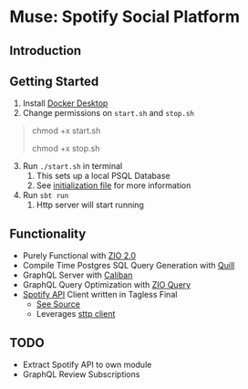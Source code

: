 # Muse: Spotify Social Platform

## Introduction

## Getting Started

1. Install [Docker Desktop](https://www.docker.com/products/docker-desktop/)
2. Change permissions on `start.sh` and `stop.sh`

> chmod +x start.sh
>
> chmod +x stop.sh

3. Run `./start.sh` in terminal
    1. This sets up a local PSQL Database
    2. See [initialization file](https://github.com/nicoburniske/muse/tree/master/src/main/resources/sql/init.sql) for
       more information
4. Run `sbt run`
    1. Http server will start running

## Functionality
- Purely Functional with [ZIO 2.0](https://github.com/zio/zio)
- Compile Time Postgres SQL Query Generation with [Quill](https://github.com/zio/zio-quill)
- GraphQL Server with [Caliban](https://github.com/ghostdogpr/caliban) 
- GraphQL Query Optimization with [ZIO Query](https://github.com/zio/zio-query)
- [Spotify API](https://developer.spotify.com/documentation/web-api/) Client written in Tagless Final 
  - [See Source](https://github.com/nicoburniske/muse/tree/master/src/main/scala/muse/service/spotify/SpotifyAPI.scala)
  - Leverages [sttp client](https://github.com/softwaremill/sttp) 


## TODO
  - Extract Spotify API to own module 
  - GraphQL Review Subscriptions